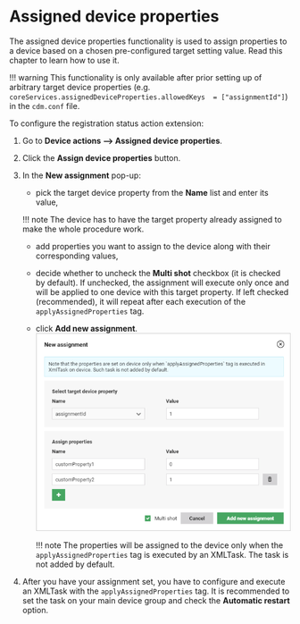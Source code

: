 # Assigned device properties

The assigned device properties functionality is used to assign properties to a device based on a chosen pre-configured target setting value. Read this chapter to learn how to use it.

!!! warning
    This functionality is only available after prior setting up of arbitrary target device properties (e.g. ``coreServices.assignedDeviceProperties.allowedKeys  = ["assignmentId"]``) in the ``cdm.conf`` file.

To configure the registration status action extension:

1. Go to **Device actions --> Assigned device properties**.
2. Click the **Assign device properties** button.
3. In the **New assignment** pop-up:

   * pick the target device property from the **Name** list and enter its value,

   !!! note
       The device has to have the target property already assigned to make the whole procedure work.

   * add properties you want to assign to the device along with their corresponding values,
   * decide whether to uncheck the **Multi shot** checkbox (it is checked by default). If unchecked, the assignment will execute only once and will be applied to one device with this target property. If left checked (recommended), it will repeat after each execution of the ``applyAssignedProperties`` tag.
   * click **Add new assignment**.
     ![New assignment window](images/assigned_device_property.png "New assignment window")

     !!! note
         The properties will be assigned to the device only when the ``applyAssignedProperties`` tag is executed by an XMLTask. The task is not added by default.

4. After you have your assignment set, you have to configure and execute an XMLTask with the ``applyAssignedProperties`` tag. It is recommended to set the task on your main device group and check the **Automatic restart** option.
